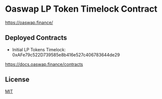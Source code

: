 # Oaswap LP Token Timelock Contract

https://oaswap.finance/

## Deployed Contracts

- Initial LP Tokens Timelock: 0xAFe79c522D739585e8b416e527c406783644de29

https://docs.oaswap.finance/contracts

## License

[MIT](LICENSE.txt)
